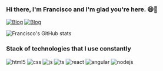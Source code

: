 ### Hi there, I'm Francisco and I'm glad you're here.  😄👋

[![Blog](https://img.shields.io/website?label=franciscovaladares.github.io&style=for-the-badge&url=https://sujeitoprogramador.com/)](https://franciscovaladares.github.io/)
[![Blog](https://img.shields.io/badge/LinkedIn-0077B5?style=for-the-badge&logo=linkedin&logoColor=white)](https://www.linkedin.com/in/fnrv/)

 
![Francisco's GitHub stats](https://github-readme-stats.vercel.app/api?username=FranciscoValadares&show_icons=true&theme=radical)

### Stack of technologies that I use constantly

<div style="display: inline_block">
  <img align="center" alt="html5" src="https://img.shields.io/badge/HTML5-E34F26?style=for-the-badge&logo=html5&logoColor=white" />
  <img align="center" alt="css" src="https://img.shields.io/badge/CSS3-1572B6?style=for-the-badge&logo=css3&logoColor=white" />
  <img align="center" alt="js" src="https://img.shields.io/badge/JavaScript-F7DF1E?style=for-the-badge&logo=javascript&logoColor=black" />
  <img align="center" alt="ts" src="https://img.shields.io/badge/TypeScript-007ACC?style=for-the-badge&logo=typescript&logoColor=white" />
  <img align="center" alt="react" src="https://img.shields.io/badge/React-20232A?style=for-the-badge&logo=react&logoColor=61DAFB"/>
 <img align="center" alt="angular" src="https://img.shields.io/badge/Angular-DD0031?style=for-the-badge&logo=angular&logoColor=61DAFB" />
  <img align="center" alt="nodejs" src="https://img.shields.io/badge/Node.js-43853D?style=for-the-badge&logo=node.js&logoColor=white" />
</div><br/>
<!--
**FranciscoValadares/FranciscoValadares** is a ✨ _special_ ✨ repository because its `README.md` (this file) appears on your GitHub profile.

Here are some ideas to get you started:

- 🔭 I’m currently working on ...
- 🌱 I’m currently learning ...
- 👯 I’m looking to collaborate on ...
- 🤔 I’m looking for help with ...
- 💬 Ask me about ...
- 📫 How to reach me: ...
- 😄 Pronouns: ...
- ⚡ Fun fact: ...
-->
 
